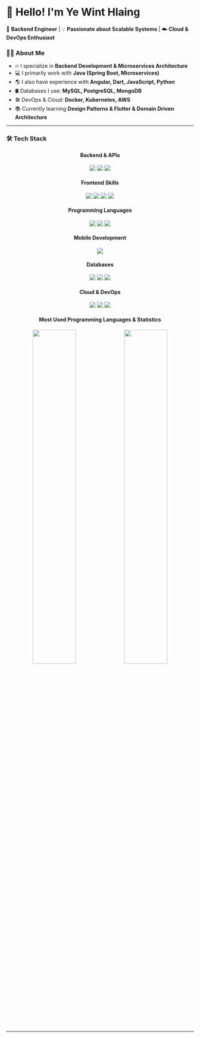 # 👋 Hello! I'm Ye Wint Hlaing 

🚀 **Backend Engineer** | 💡 **Passionate about Scalable Systems** | ☁️ **Cloud & DevOps Enthusiast**  

### 👨‍💻 About Me  
- 🔥 I specialize in **Backend Development & Microservices Architecture**  
- 💻 I primarily work with **Java (Spring Boot, Microservices)**  
- 🌎 I also have experience with **Angular, Dart, JavaScript, Python**  
- 🛢️ Databases I use: **MySQL, PostgreSQL, MongoDB**  
- 🛠️ DevOps & Cloud: **Docker, Kubernetes, AWS**  
- 📚 Currently learning **Design Patterns & Flutter & Domain Driven Architecture**  

---

### 🛠️ Tech Stack  

<div align="center">

#### **Backend & APIs**  
<img src="https://img.shields.io/badge/Java-%23ED8B00.svg?style=for-the-badge&logo=java&logoColor=white"/>  
<img src="https://img.shields.io/badge/Spring%20Boot-%236DB33F.svg?style=for-the-badge&logo=springboot&logoColor=white"/>  
<img src="https://img.shields.io/badge/Microservices-%23007396.svg?style=for-the-badge&logo=microservices&logoColor=white"/>  

#### **Frontend Skills**  
<img src="https://img.shields.io/badge/HTML-%23E34F26.svg?style=for-the-badge&logo=html5&logoColor=white"/>  
<img src="https://img.shields.io/badge/CSS-%231572B6.svg?style=for-the-badge&logo=css3&logoColor=white"/>  
<img src="https://img.shields.io/badge/Bootstrap-%23563D7C.svg?style=for-the-badge&logo=bootstrap&logoColor=white"/>  
<img src="https://img.shields.io/badge/Angular-%23DD0031.svg?style=for-the-badge&logo=angular&logoColor=white"/>  

#### **Programming Languages**
<img src="https://img.shields.io/badge/Dart-%230175C2.svg?style=for-the-badge&logo=dart&logoColor=white"/>  
<img src="https://img.shields.io/badge/JavaScript-%23F7DF1E.svg?style=for-the-badge&logo=javascript&logoColor=black"/>  
<img src="https://img.shields.io/badge/Python-%233776AB.svg?style=for-the-badge&logo=python&logoColor=white"/>  

#### **Mobile Development**
<img src="https://img.shields.io/badge/Flutter-%230256F7.svg?style=for-the-badge&logo=flutter&logoColor=white"/>

#### **Databases**  
<img src="https://img.shields.io/badge/MySQL-%2300f.svg?style=for-the-badge&logo=mysql&logoColor=white"/>  
<img src="https://img.shields.io/badge/MongoDB-%2347A248.svg?style=for-the-badge&logo=mongodb&logoColor=white"/>  
<img src="https://img.shields.io/badge/PostgreSQL-%23336791.svg?style=for-the-badge&logo=postgresql&logoColor=white"/>  

#### **Cloud & DevOps**  
<img src="https://img.shields.io/badge/Docker-%230db7ed.svg?style=for-the-badge&logo=docker&logoColor=white"/>  
<img src="https://img.shields.io/badge/Kubernetes-%23326CE5.svg?style=for-the-badge&logo=kubernetes&logoColor=white"/>  
<img src="https://img.shields.io/badge/AWS-%23FF9900.svg?style=for-the-badge&logo=amazon-aws&logoColor=white"/>  

#### **Most Used Programming Languages & Statistics**

<img src="https://github-readme-stats.vercel.app/api/top-langs/?username=yewinthlaing04&layout=compact&theme=radical" width="48%" />
<img src="https://github-readme-stats.vercel.app/api?username=yewinthlaing04&show_icons=true&theme=radical" width="48%" />


</div>

---

